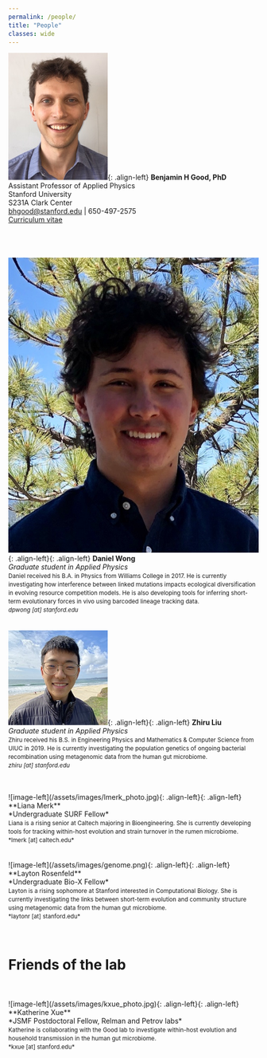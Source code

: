 ```yaml
---
permalink: /people/
title: "People"
classes: wide
---
```


![image-left](/assets/images/bgood_photo_small.jpg){: .align-left}
**Benjamin H Good, PhD** <br/>
Assistant Professor of Applied Physics<br/>
Stanford University<br/>
S231A Clark Center <br/>
bhgood@stanford.edu | 650-497-2575 <br/>
<a href="/assets/pdfs/bgood_cv_07132020.pdf">Curriculum vitae</a><br/>
<br/>
<br/>
<br/>
<br/>
![image-left](/assets/images/dwong_photo.jpg){: .align-left}{: .align-left}
**Daniel Wong** <br/>
*Graduate student in Applied Physics*<br/>
<small>Daniel received his B.A. in Physics from Williams College in 2017. He is currently investigating how interference between linked mutations impacts ecological diversification in evolving resource competition models. He is also developing tools for inferring short-term evolutionary forces in vivo using barcoded lineage tracking data. <br/>
*dpwong [at] stanford.edu*<br/></small>
<br/>
<br/>
![image-left](/assets/images/zliu_photo.jpg){: .align-left}{: .align-left}
**Zhiru Liu** <br/>
*Graduate student in Applied Physics*<br/>
<small>Zhiru received his B.S. in Engineering Physics and Mathematics & Computer Science from UIUC in 2019. He is currently investigating the population genetics of ongoing bacterial recombination using metagenomic data from the human gut microbiome.<br/>
*zhiru [at] stanford.edu*<br/></small>

<br/>
<br/>
![image-left](/assets/images/lmerk_photo.jpg){: .align-left}{: .align-left}
**Liana Merk** <br/>
*Undergraduate SURF Fellow*</br>
<small>Liana is a rising senior at Caltech majoring in Bioengineering. She is currently developing tools for tracking within-host evolution and strain turnover in the rumen microbiome.<br/>
*lmerk [at] caltech.edu*<br/></small>

<br/>
<br/>
![image-left](/assets/images/genome.png){: .align-left}{: .align-left}
**Layton Rosenfeld** <br/>
*Undergraduate Bio-X Fellow*<br/>
<small>Layton is a rising sophomore at Stanford interested in Computational Biology. She is currently investigating the links between short-term evolution and community structure using metagenomic data from the human gut microbiome. <br/>
*laytonr [at] stanford.edu*<br/></small>
<br/>
<br/>

# Friends of the lab

<br/>
<br/>
![image-left](/assets/images/kxue_photo.jpg){: .align-left}{: .align-left}
**Katherine Xue** <br/>
*JSMF Postdoctoral Fellow, Relman and Petrov labs*<br/>
<small>Katherine is collaborating with the Good lab to investigate within-host evolution and household transmission in the human gut microbiome.<br/>
*kxue [at] stanford.edu* <br/></small>

<!--<br/>
%<br/>
%<br/>
%<br/>
%<br/>
<br/>
![image-left](/assets/images/genome.png){: .align-left}
<br/>We are currently looking for new postdocs, graduate students, and undergraduates to join our team. Please visit our <a href="/research/">opportunities page</a> for more details. --> 